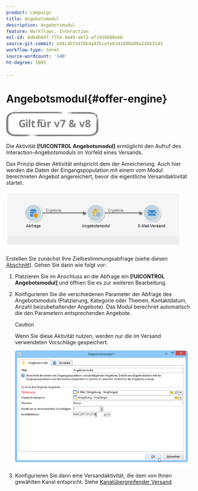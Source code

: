 ```yaml
---
product: campaign
title: Angebotsmodul
description: Angebotsmodul
feature: Workflows, Interaction
exl-id: 8db4b04f-7754-4a49-ab72-afc916888ebb
source-git-commit: b94c4bfd478b4a8fbcefe6341608dd6a14bb31d3
workflow-type: tm+mt
source-wordcount: '140'
ht-degree: 100%

---
```


# Angebotsmodul{#offer-engine}

![](../../assets/common.svg)

Die Aktivität **[!UICONTROL Angebotsmodul]** ermöglicht den Aufruf des Interaction-Angebotsmoduls im Vorfeld eines Versands.

Das Prinzip dieser Aktivität entspricht dem der Anreicherung. Auch hier werden die Daten der Eingangspopulation mit einem vom Modul berechneten Angebot angereichert, bevor die eigentliche Versandaktivität startet.

![](assets/int_offerengine_activity2.png)

Erstellen Sie zunächst Ihre Zielbestimmungsabfrage (siehe diesen [Abschnitt](query.md)). Gehen Sie dann wie folgt vor:

1. Platzieren Sie im Anschluss an die Abfrage ein **[!UICONTROL Angebotsmodul]** und öffnen Sie es zur weiteren Bearbeitung.
1. Konfigurieren Sie die verschiedenen Parameter der Abfrage des Angebotsmoduls (Platzierung, Kategorie oder Themen, Kontaktdatum, Anzahl beizubehaltender Angebote). Das Modul berechnet automatisch die den Parametern entsprechenden Angebote.

   >[!CAUTION]
   >
   >Wenn Sie diese Aktivität nutzen, werden nur die im Versand verwendeten Vorschläge gespeichert.

   ![](assets/int_offerengine_activity1.png)

1. Konfigurieren Sie dann eine Versandaktivität, die dem von Ihnen gewählten Kanal entspricht. Siehe [Kanalübergreifender Versand](cross-channel-deliveries.md).

